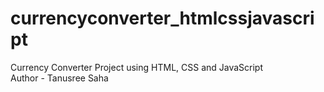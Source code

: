 # currencyconverter_htmlcssjavascript
Currency Converter Project using HTML, CSS and JavaScript<br>
Author - Tanusree Saha
